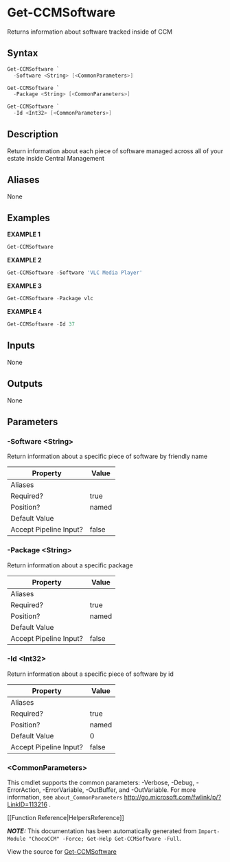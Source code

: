 ﻿# Get-CCMSoftware

<!-- This documentation is automatically generated from /Get-CCMSoftware.ps1 using GenerateDocs.ps1. Contributions are welcome at the original location(s). -->

Returns information about software tracked inside of CCM

## Syntax

~~~powershell
Get-CCMSoftware `
  -Software <String> [<CommonParameters>]
~~~


~~~powershell
Get-CCMSoftware `
  -Package <String> [<CommonParameters>]
~~~


~~~powershell
Get-CCMSoftware `
  -Id <Int32> [<CommonParameters>]
~~~

## Description

Return information about each piece of software managed across all of your estate inside Central Management


## Aliases

None

## Examples

 **EXAMPLE 1**

~~~powershell
Get-CCMSoftware

~~~

**EXAMPLE 2**

~~~powershell
Get-CCMSoftware -Software 'VLC Media Player'

~~~

**EXAMPLE 3**

~~~powershell
Get-CCMSoftware -Package vlc

~~~

**EXAMPLE 4**

~~~powershell
Get-CCMSoftware -Id 37

~~~ 

## Inputs

None

## Outputs

None

## Parameters

###  -Software &lt;String&gt;
Return information about a specific piece of software by friendly name

Property               | Value
---------------------- | -----
Aliases                | 
Required?              | true
Position?              | named
Default Value          | 
Accept Pipeline Input? | false
 
###  -Package &lt;String&gt;
Return information about a specific package

Property               | Value
---------------------- | -----
Aliases                | 
Required?              | true
Position?              | named
Default Value          | 
Accept Pipeline Input? | false
 
###  -Id &lt;Int32&gt;
Return information about a specific piece of software by id

Property               | Value
---------------------- | -----
Aliases                | 
Required?              | true
Position?              | named
Default Value          | 0
Accept Pipeline Input? | false
 
### &lt;CommonParameters&gt;

This cmdlet supports the common parameters: -Verbose, -Debug, -ErrorAction, -ErrorVariable, -OutBuffer, and -OutVariable. For more information, see `about_CommonParameters` http://go.microsoft.com/fwlink/p/?LinkID=113216 .



[[Function Reference|HelpersReference]]

***NOTE:*** This documentation has been automatically generated from `Import-Module "ChocoCCM" -Force; Get-Help Get-CCMSoftware -Full`.

View the source for [Get-CCMSoftware](/Get-CCMSoftware.ps1)
